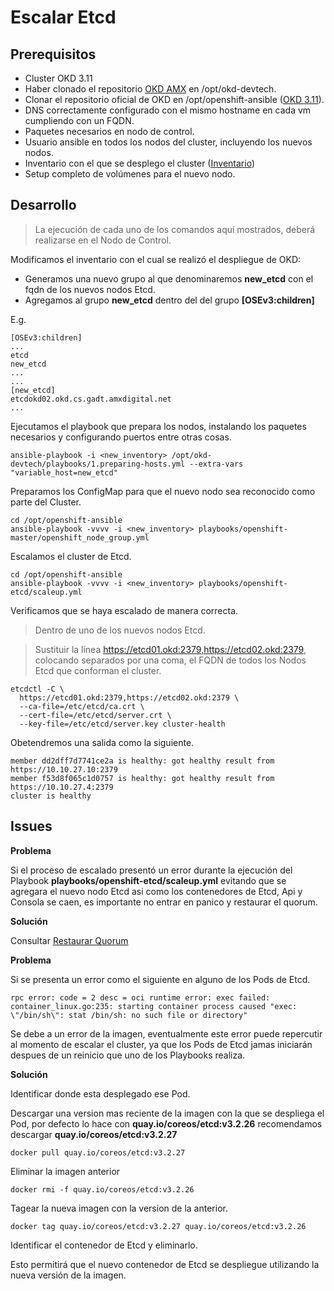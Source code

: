 # Escalar Etcd

## Prerequisitos

* Cluster OKD 3.11
* Haber clonado el repositorio [OKD AMX](https://infracode.amxdigital.net/desarrollo-tecnologico/okd/tree/master) en /opt/okd-devtech.
* Clonar el repositorio oficial de OKD en /opt/openshift-ansible ([OKD 3.11](https://github.com/openshift/openshift-ansible)).
* DNS correctamente configurado con el mismo hostname en cada vm cumpliendo con un FQDN.
* Paquetes necesarios en nodo de control.
* Usuario ansible en todos los nodos del cluster, incluyendo los nuevos nodos.
* Inventario con el que se desplego el cluster ([Inventario](../playbooks/0.inventory))
* Setup completo de volúmenes para el nuevo nodo.

## Desarrollo

> La ejecución de cada uno de los comandos aquí mostrados, deberá realizarse en el Nodo de Control.

Modificamos el inventario con el cual se realizó el despliegue de OKD:

+ Generamos una nuevo grupo al que denominaremos **new_etcd** con el fqdn de los nuevos nodos Etcd.
+ Agregamos al grupo **new_etcd** dentro del del grupo **[OSEv3:children]**

E.g.
```
[OSEv3:children]
...
etcd
new_etcd
...
...
[new_etcd]
etcdokd02.okd.cs.gadt.amxdigital.net
...
```

Ejecutamos el playbook que prepara los nodos, instalando los paquetes necesarios y configurando puertos entre otras cosas.

```
ansible-playbook -i <new_inventory> /opt/okd-devtech/playbooks/1.preparing-hosts.yml --extra-vars "variable_host=new_etcd"
```

Preparamos los ConfigMap para que el nuevo nodo sea reconocido como parte del Cluster.

```
cd /opt/openshift-ansible
ansible-playbook -vvvv -i <new_inventory> playbooks/openshift-master/openshift_node_group.yml
```

Escalamos el cluster de Etcd.

```
cd /opt/openshift-ansible
ansible-playbook -vvvv -i <new_inventory> playbooks/openshift-etcd/scaleup.yml
```

Verificamos que se haya escalado de manera correcta.

> Dentro de uno de los nuevos nodos Etcd.

> Sustituir la línea https://etcd01.okd:2379,https://etcd02.okd:2379, colocando separados por una coma, el FQDN de todos los Nodos Etcd que conforman el cluster.
```
etcdctl -C \
  https://etcd01.okd:2379,https://etcd02.okd:2379 \
  --ca-file=/etc/etcd/ca.crt \
  --cert-file=/etc/etcd/server.crt \
  --key-file=/etc/etcd/server.key cluster-health
```

Obetendremos una salida como la siguiente.

```
member dd2dff7d7741ce2a is healthy: got healthy result from https://10.10.27.10:2379
member f53d8f065c1d0757 is healthy: got healthy result from https://10.10.27.4:2379
cluster is healthy
```

## Issues

**Problema**

Si el proceso de escalado presentó un error durante la ejecución del Playbook **playbooks/openshift-etcd/scaleup.yml** evitando que se agregara el nuevo nodo Etcd asi como los contenedores de Etcd, Api y Consola se caen, es importante no entrar en panico y restaurar el quorum.

**Solución**

Consultar [Restaurar Quorum](ResetQuorum.md)


**Problema**

Si se presenta un error como el siguiente en alguno de los Pods de Etcd.

```
rpc error: code = 2 desc = oci runtime error: exec failed: container_linux.go:235: starting container process caused "exec: \"/bin/sh\": stat /bin/sh: no such file or directory"
```

Se debe a un error de la imagen, eventualmente este error puede repercutir al momento de escalar el cluster, ya que los Pods de Etcd jamas iniciarán despues de un reinicio que uno de los Playbooks realiza.

**Solución**

Identificar donde esta desplegado ese Pod.

Descargar una version mas reciente de la imagen con la que se despliega el Pod, por defecto lo hace con **quay.io/coreos/etcd:v3.2.26** recomendamos descargar **quay.io/coreos/etcd:v3.2.27**

```
docker pull quay.io/coreos/etcd:v3.2.27
```

Eliminar la imagen anterior

```
docker rmi -f quay.io/coreos/etcd:v3.2.26
```

Tagear la nueva imagen con la version de la anterior.

```
docker tag quay.io/coreos/etcd:v3.2.27 quay.io/coreos/etcd:v3.2.26
```

Identificar el contenedor de Etcd y eliminarlo.

Esto permitirá que el nuevo contenedor de Etcd se despliegue utilizando la nueva versión de la imagen.